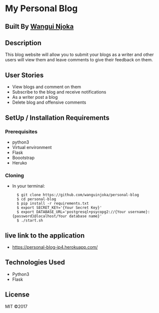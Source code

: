 # My Personal Blog

## Built By [Wangui Njoka](https://github.com/wanguinjoka/)

## Description
This blog website will allow you to submit your blogs as a writer and other users will view them and leave comments to give their feedback on them.
## User Stories
* View blogs and comment on them
* Subscribe to the blog and receive notifications
* As a writer post a blog
* Delete blog and offensive comments
## SetUp / Installation Requirements
### Prerequisites
* python3
* Virtual environment
* Flask
* Boootstrap
* Heruko

### Cloning
* In your terminal:

        $ git clone https://github.com/wanguinjoka/personal-blog
        $ cd personal-blog
        $ pip install -r requirements.txt
        $ export SECRET_KEY='{Your Secret Key}'
        $ export DATABASE_URL='postgresql+psycopg2://{Your username}:{password}@localhost/Your database name}'
        $ ./start.sh

## live link to the application
* https://personal-blog-ip4.herokuapp.com/

## Technologies Used
* Python3
* Flask

## License
MIT &copy;2017

